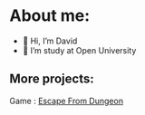 # About me:
- 👋 Hi, I’m David
- 👀 I’m study at Open University
## More projects:
Game : <a href="https://play.google.com/store/apps/details?id=com.FlyingJellyFish.EscapeFromDungeon">Escape From Dungeon</a>
<!---

--->

